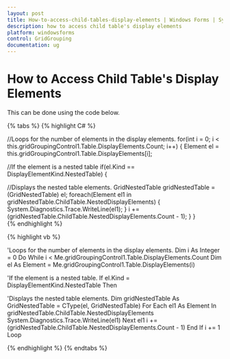 ```yaml
---
layout: post
title: How-to-access-child-tables-display-elements | Windows Forms | Syncfusion
description: how to access child table's display elements
platform: windowsforms
control: GridGrouping
documentation: ug
---
```


# How to Access Child Table's Display Elements

This can be done using the code below.

{% tabs %}
{% highlight C# %}

//Loops for the number of elements in the display elements.
for(int i = 0; i < this.gridGroupingControl1.Table.DisplayElements.Count; i++)
{
    Element el = this.gridGroupingControl1.Table.DisplayElements[i];

//If the element is a nested table
    if(el.Kind == DisplayElementKind.NestedTable)
    {

//Displays the nested table elements.
        GridNestedTable gridNestedTable = (GridNestedTable) el;
        foreach(Element el1 in gridNestedTable.ChildTable.NestedDisplayElements)
        {
            System.Diagnostics.Trace.WriteLine(el1);
        }
        i += (gridNestedTable.ChildTable.NestedDisplayElements.Count - 1);
    }
}    
{% endhighlight %}

{% highlight vb %}

'Loops for the number of elements in the display elements.
Dim i As Integer = 0
Do While i < Me.gridGroupingControl1.Table.DisplayElements.Count
Dim el As Element = Me.gridGroupingControl1.Table.DisplayElements(i)

'If the element is a nested table.
If el.Kind = DisplayElementKind.NestedTable Then

'Displays the nested table elements.
Dim gridNestedTable As GridNestedTable = CType(el, GridNestedTable)
For Each el1 As Element In gridNestedTable.ChildTable.NestedDisplayElements
System.Diagnostics.Trace.WriteLine(el1)
Next el1
i += (gridNestedTable.ChildTable.NestedDisplayElements.Count - 1)
End If
i += 1
Loop

{% endhighlight %}
{% endtabs %}

